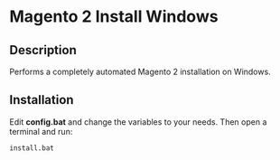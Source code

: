# Magento 2 Install Windows

## Description

Performs a completely automated Magento 2 installation on Windows.

## Installation

Edit **config.bat** and change the variables to your needs. Then open a terminal and run:

```
install.bat
```

